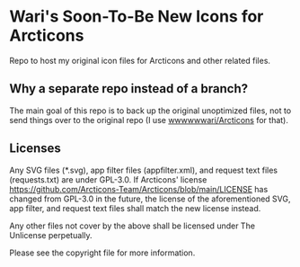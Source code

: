 # Wari's Soon-To-Be New Icons for Arcticons
Repo to host my original icon files for Arcticons and other related files.

## Why a separate repo instead of a branch?
The main goal of this repo is to back up the original unoptimized files, not to send things over to the original repo (I use [wwwwwwari/Arcticons](https://github.com/wwwwwwari/Arcticons) for that).

## Licenses
Any SVG files (\*.svg), app filter files (appfilter.xml), and request text files (requests.txt) are under GPL-3.0. If Arcticons' license <https://github.com/Arcticons-Team/Arcticons/blob/main/LICENSE> has changed from GPL-3.0 in the future, the license of the aforementioned SVG, app filter, and request text files shall match the new license instead.

Any other files not cover by the above shall be licensed under The Unlicense perpetually.

Please see the copyright file for more information.
